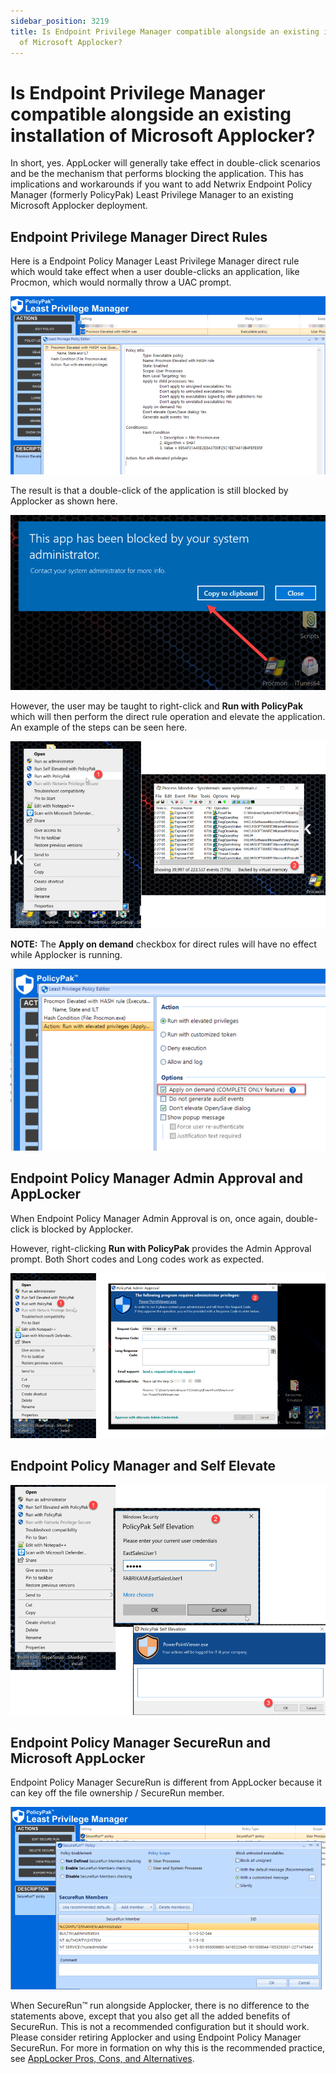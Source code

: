 ```yaml
---
sidebar_position: 3219
title: Is Endpoint Privilege Manager compatible alongside an existing installation
  of Microsoft Applocker?
---
```


# Is Endpoint Privilege Manager compatible alongside an existing installation of Microsoft Applocker?

In short, yes. AppLocker will generally take effect in double-click scenarios and be the mechanism that performs blocking the application. This has implications and workarounds if you want to add Netwrix Endpoint Policy Manager (formerly PolicyPak) Least Privilege Manager to an existing Microsoft Applocker deployment.

## Endpoint Privilege Manager Direct Rules

Here is a Endpoint Policy Manager Least Privilege Manager direct rule which would take effect when a user double-clicks an application, like Procmon, which would normally throw a UAC prompt.

![](../../../../../static/images/PolicyPak/Content/Resources/Images/LeastPrivilege/Integration/947_1_image-20230714222620-1_950x537.png)

The result is that a double-click of the application is still blocked by Applocker as shown here.

![](../../../../../static/images/PolicyPak/Content/Resources/Images/LeastPrivilege/Integration/947_2_image-20230714222621-2_950x527.png)

However, the user may be taught to right-click and **Run with PolicyPak** which will then perform the direct rule operation and elevate the application. An example of the steps can be seen here.

![](../../../../../static/images/PolicyPak/Content/Resources/Images/LeastPrivilege/Integration/947_3_image-20230714222621-3_950x565.png)

**NOTE:** The **Apply on demand** checkbox for direct rules will have no effect while Applocker is running.

![](../../../../../static/images/PolicyPak/Content/Resources/Images/LeastPrivilege/Integration/947_4_image-20230714222621-4_950x548.png)

## Endpoint Policy Manager Admin Approval and AppLocker

When Endpoint Policy Manager Admin Approval is on, once again, double-click is blocked by Applocker.

However, right-clicking **Run with PolicyPak** provides the Admin Approval prompt. Both Short codes and Long codes work as expected.

![](../../../../../static/images/PolicyPak/Content/Resources/Images/LeastPrivilege/Integration/947_5_image-20230714222621-5_950x498.png)

## Endpoint Policy Manager and Self Elevate

![](../../../../../static/images/PolicyPak/Content/Resources/Images/LeastPrivilege/Integration/947_6_image-20230714222621-6_950x693.png)

## Endpoint Policy Manager SecureRun and Microsoft AppLocker

Endpoint Policy Manager SecureRun is different from AppLocker because it can key off the file ownership / SecureRun member.

![](../../../../../static/images/PolicyPak/Content/Resources/Images/LeastPrivilege/Integration/947_7_image-20230714222621-7_950x550.png)

When SecureRun™ run alongside Applocker, there is no difference to the statements above, except that you also get all the added benefits of SecureRun. This is not a recommended configuration but it should work. Please consider retiring Applocker and using Endpoint Policy Manager SecureRun. For more in formation on why this is the recommended practice, see [AppLocker Pros, Cons, and Alternatives](https://blog.netwrix.com/2021/12/02/applocker-pros-cons-and-alternatives/ "AppLocker Pros, Cons, and Alternatives").